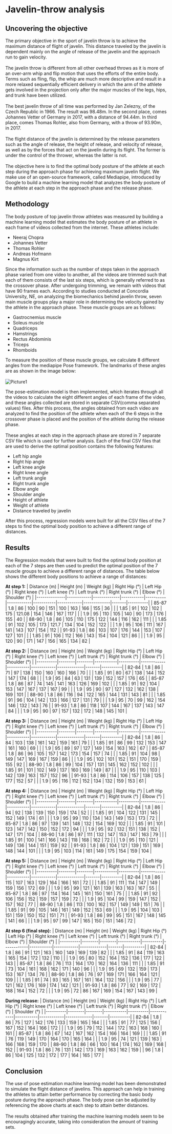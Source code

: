 # Javelin-throw analysis
## Uncovering the objective
The primary objective in the sport of javelin throw is to achieve the maximum distance of flight of javelin. This distance traveled by the javelin is dependent mainly on the angle of release of the javelin and the approach run to gain velocity. </br></br>
The javelin throw is different from all other overhead throws as it is more of an over-arm whip and flip motion that uses the efforts of the entire body. Terms such as fling, flip, the whip are much more descriptive and result in a more relaxed sequentially efficient delivery in which the arm of the athlete gets involved in the projection only after the major muscles of the legs, hips, and trunk have been utilized.</br></br>
The best javelin throw of all time was performed by Jan Zelezny, of the Czech Republic in 1966. The result was 98.48m. In the second place, comes Johannes Vetter of Germany in 2017, with a distance of 94.44m. In third place, comes Thomas Rohler, also from Germany, with a throw of 93.90m, in 2017.</br></br>
The flight distance of the javelin is determined by the release parameters such as the angle of release, the height of release, and velocity of release, as well as by the forces that act on the javelin during its flight. The former is under the control of the thrower, whereas the latter is not.</br></br>
The objective here is to find the optimal body posture of the athlete at each step during the approach phase for achieving maximum javelin flight. We make use of an open-source framework, called Mediapipe, introduced by Google to build a machine learning model that analyzes the body posture of the athlete at each step in the approach phase and the release phase.
## Methodology
The body posture of top javelin throw athletes was measured by building a machine learning model that estimates the body posture of an athlete in each frame of videos collected from the internet. These athletes include:</br>
- Neeraj Chopra</br>
- Johannes Vetter</br>
- Thomas Rohler</br>
- Andreas Hofmann</br>
- Magnus Kirt</br>


Since the information such as the number of steps taken in the approach phase varied from one video to another, all the videos are trimmed such that each of them consists of the last six steps, which is generally referred to as the crossover phase. After undergoing trimming, we remain with videos that have 90 frames each. According to studies conducted at Concordia University, NE, on analyzing the biomechanics behind javelin throw, seven main muscle groups play a major role in determining the velocity gained by the athlete in the approach phase. These muscle groups are as follows:</br>
- Gastrocnemius muscle</br>
- Soleus muscle</br>
- Quadriceps</br>
- Hamstrings</br>
- Rectus Abdominis</br>
- Triceps</br>
- Rhomboids </br>


To measure the position of these muscle groups, we calculate 8 different angles from the mediapipe Pose framework. The landmarks of these angles are as shown in the image below:</br></br>
![Picture1](https://user-images.githubusercontent.com/84195790/168995043-7f9e17ca-6468-4880-85a9-38fd72919457.png)

The pose-estimation model is then implemented, which iterates through all the videos to calculate the eight different angles of each frame of the video, and these angles collected are stored in separate CSV(comma separated values) files. After this process, the angles obtained from each video are analyzed to find the position of the athlete when each of the 6 steps in the crossover phase is placed and the position of the athlete during the release phase. </br></br>
These angles at each step in the approach phase are stored in 7 separate CSV file which is used for further analysis. Each of the final CSV files that are used to derive the optimal position contains the following features: </br>
- Left hip angle
- Right hip angle
- Left knee angle
- Right knee angle
- Left trunk angle
- Right trunk angle
- Elbow angle
- Shoulder angle
- Height of athlete
- Weight of athlete
- Distance traveled by javelin

After this process, regression models were built for all the CSV files of the 7 steps to find the optimal body position to achieve a different range of distances. 
## Results
The Regression models that were built to find the optimal body position at each of the 7 steps are then used to predict the optimal position of the 7 muscle groups to achieve a different range of distances. The table below shows the different body positions to achieve a range of distances:</br>

**At step 1:**
| Distance (m) | Height (m) | Weight (kg) | Right Hip (&deg;) | Left Hip (&deg;) | Right knee (&deg;) | Left knee (&deg;) | Left trunk (&deg;) | Right trunk (&deg;) | Elbow (&deg;) | Shoulder (&deg;) |
|--------------|------------|-------------|-----------|----------|------------|-----------|------------|-------------|-------|----------|
| 85-87        | 1.8        | 86          | 100       | 90       | 151        | 100       | 163        | 166         | 155   | 36       |
|              | 1.85       | 91          | 102       | 102      | 175        | 121.08    | 154        | 146         | 167   | 117      |
|              | 1.9        | 95          | 110       | 105      | 140        | 90        | 173        | 176         | 155   | 40       |
| 88-90        | 1.8        | 86          | 105       | 110      | 175        | 122       | 144        | 116         | 162   | 111      |
|              | 1.85       | 91          | 102       | 105      | 173        | 121.7     | 134        | 104         | 152   | 122      |
|              | 1.9        | 95          | 106       | 111      | 167        | 141       | 143        | 107         | 154   | 112      |
| 91-93        | 1.8        | 86          | 103       | 107      | 176        | 144       | 153        | 107         | 127   | 101      |
|              | 1.85       | 91          | 106       | 112      | 166        | 143       | 154        | 104         | 121   | 86       |
|              | 1.9        | 95          | 120       | 90       | 171        | 147       | 156        | 165         | 134   | 82       |

**At step 2:**
| Distance (m) | Height (m) | Weight (kg) | Right Hip (&deg;) | Left Hip (&deg;) | Right knee (&deg;) | Left knee (&deg;) | Left trunk (&deg;) | Right trunk (&deg;) | Elbow (&deg;) | Shoulder (&deg;) |
|----------|--------|--------|-----------|----------|------------|-----------|------------|-------------|-------|----------|
| 82-84    | 1.8    | 86     | 71        | 97       | 138        | 150       | 160        | 160         | 166   | 70       |
|          | 1.85   | 91     | 80        | 67       | 138        | 144       | 152        | 147         | 174   | 68       |
|          | 1.9    | 95     | 84        | 63       | 131        | 139       | 152        | 157         | 176   | 65       |
| 85-87    | 1.8    | 86     | 87        | 74       | 145        | 141       | 163        | 126         | 169   | 102      |
|          | 1.85   | 91     | 92        | 104      | 153        | 147       | 167        | 137         | 167   | 99       |
|          | 1.9    | 95     | 90        | 97       | 127        | 132       | 162        | 138         | 169   | 101      |
| 88-90    | 1.8    | 86     | 116       | 94       | 122        | 165       | 144        | 131         | 143   | 81       |
|          | 1.85   | 91     | 96        | 104      | 142        | 133       | 166        | 127         | 131   | 79       |
|          | 1.9    | 95     | 70        | 99       | 162        | 154       | 146        | 132         | 143   | 76       |
| 91-93    | 1.8    | 86     | 118       | 107      | 144        | 167       | 137        | 143         | 147   | 84       |
|          | 1.9    | 95     | 90        | 97       | 157        | 132       | 172        | 148         | 145   | 101      |

**At step 3:** 
| Distance (m) | Height (m) | Weight (kg) | Right Hip (&deg;) | Left Hip (&deg;) | Right knee (&deg;) | Left knee (&deg;) | Left trunk (&deg;) | Right trunk (&deg;) | Elbow (&deg;) | Shoulder (&deg;) |
|----------|--------|--------|-----------|----------|------------|-----------|------------|-------------|-------|----------|
| 82-84    | 1.8    | 86     | 84        | 103      | 138        | 161       | 142        | 159         | 161   | 79       |
|          | 1.85   | 91     | 86        | 99       | 132        | 153       | 147        | 161         | 160   | 69       |
|          | 1.9    | 95     | 89        | 97       | 127        | 149       | 154        | 163         | 162   | 67       |
| 85-87    | 1.8    | 86     | 96        | 105      | 157        | 142       | 173        | 154         | 157   | 74       |
|          | 1.85   | 91     | 104       | 98       | 149        | 147       | 169        | 167         | 159   | 86       |
|          | 1.9    | 95     | 102       | 101      | 152        | 151       | 170        | 159         | 155   | 92       |
| 88-90    | 1.8    | 86     | 99        | 104      | 157        | 131       | 145        | 162         | 152   | 102      |
|          | 1.85   | 91     | 101       | 102      | 149        | 137       | 160        | 169         | 149   | 87       |
|          | 1.9    | 95     | 110       | 103      | 142        | 139       | 163        | 157         | 152   | 96       |
| 91-93    | 1.8    | 86     | 114       | 106      | 157        | 138       | 125        | 177         | 152   | 57       |
|          | 1.9    | 95     | 116       | 112      | 152        | 134       | 132        | 159         | 153   | 61       |

**At step 4:**
| Distance (m) | Height (m) | Weight (kg) | Right Hip (&deg;) | Left Hip (&deg;) | Right knee (&deg;) | Left knee (&deg;) | Left trunk (&deg;) | Right trunk (&deg;) | Elbow (&deg;) | Shoulder (&deg;) |
|----------|--------|--------|-----------|----------|------------|-----------|------------|-------------|-------|----------|
| 82-84    | 1.8    | 86     | 94        | 92       | 138        | 139       | 150        | 159         | 174   | 52       |
|          | 1.85   | 91     | 104       | 122      | 131        | 145       | 152        | 149         | 174   | 61       |
|          | 1.9    | 95     | 99        | 110      | 134        | 143       | 149        | 153         | 173   | 72       |
| 85-87    | 1.8    | 86     | 97        | 139      | 141        | 148       | 132        | 154         | 169   | 102      |
|          | 1.85   | 91     | 101       | 123      | 147        | 142       | 150        | 152         | 172   | 94       |
|          | 1.9    | 95     | 92        | 132      | 151        | 138       | 152        | 147         | 171   | 104      |
| 88-90    | 1.8    | 86     | 97        | 111      | 132        | 147       | 153        | 147         | 163   | 79       |
|          | 1.85   | 91     | 100       | 141      | 166        | 143       | 118        | 168         | 162   | 72       |
|          | 1.9    | 95     | 110       | 121      | 149        | 136       | 144        | 151         | 159   | 92       |
| 91-93    | 1.8    | 86     | 104       | 121      | 139        | 151       | 169        | 148         | 144   | 101      |
|          | 1.9    | 95     | 103       | 114      | 161        | 149       | 175        | 154         | 159   | 104      |

**At step 5:**
| Distance (m) | Height (m) | Weight (kg) | Right Hip (&deg;) | Left Hip (&deg;) | Right knee (&deg;) | Left knee (&deg;) | Left trunk (&deg;) | Right trunk (&deg;) | Elbow (&deg;) | Shoulder (&deg;) |
|----------|--------|--------|-----------|----------|------------|-----------|------------|-------------|-------|----------|
| 82-84    | 1.8    | 86     | 115       | 107      | 163        | 129       | 164        | 166         | 161   | 72       |
|          | 1.85   | 91     | 111       | 114      | 147        | 149       | 159        | 156         | 172   | 69       |
|          | 1.9    | 95     | 99        | 121      | 161        | 139       | 163        | 163         | 167   | 55       |
| 85-87    | 1.8    | 86     | 97        | 114      | 164        | 145       | 161        | 150         | 161   | 75       |
|          | 1.85   | 91     | 92        | 106      | 156        | 152       | 159        | 157         | 159   | 72       |
|          | 1.9    | 95     | 104       | 99       | 159        | 147       | 152        | 157         | 162   | 77       |
| 88-90    | 1.8    | 86     | 113       | 100      | 162        | 157       | 149        | 149         | 151   | 76       |
|          | 1.85   | 91     | 99        | 105      | 146        | 161       | 149        | 152         | 153   | 69       |
|          | 1.9    | 95     | 104       | 103      | 151        | 159       | 150        | 152         | 151   | 71       |
| 91-93    | 1.8    | 86     | 99        | 95       | 151        | 167       | 148        | 145         | 141   | 66       |
|          | 1.9    | 95     | 97        | 99       | 147        | 165       | 150        | 151         | 146   | 72       |

**At step 6 (final step):**
| Distance (m) | Height (m) | Weight (kg) | Right Hip (&deg;) | Left Hip (&deg;) | Right knee (&deg;) | Left knee (&deg;) | Left trunk (&deg;) | Right trunk (&deg;) | Elbow (&deg;) | Shoulder (&deg;) |
|----------|--------|--------|-----------|----------|------------|-----------|------------|-------------|-------|----------|
| 82-84    | 1.8    | 86     | 91        | 121      | 163        | 160       | 149        | 169         | 139   | 82       |
|          | 1.85   | 91     | 84        | 119      | 163        | 165       | 154        | 172         | 132   | 110      |
|          | 1.9    | 95     | 80        | 152      | 164        | 152       | 136        | 177         | 122   | 143      |
| 85-87    | 1.8    | 86     | 76        | 113      | 164        | 170       | 162        | 164         | 136   | 111      |
|          | 1.85   | 91     | 73        | 104      | 161        | 168       | 162        | 171         | 140   | 96       |
|          | 1.9    | 95     | 69        | 132      | 159        | 173       | 153        | 167         | 134   | 76       |
| 88-90    | 1.8    | 86     | 76        | 97       | 169        | 171       | 166        | 164         | 121   | 109      |
|          | 1.85   | 91     | 74        | 93       | 165        | 167       | 161        | 164         | 132   | 156      |
|          | 1.9    | 95     | 77        | 121      | 162        | 176       | 169        | 174         | 142   | 121      |
| 91-93    | 1.8    | 86     | 77        | 92       | 169        | 172       | 168        | 164         | 152   | 72       |
|          | 1.9    | 95     | 72        | 86       | 167        | 169       | 154        | 167         | 143   | 99       |

**During release:**
| Distance (m) | Height (m) | Weight (kg) | Right Hip (&deg;) | Left Hip (&deg;) | Right knee (&deg;) | Left knee (&deg;) | Left trunk (&deg;) | Right trunk (&deg;) | Elbow (&deg;) | Shoulder (&deg;) |
|----------|--------|--------|-----------|----------|------------|-----------|------------|-------------|-------|----------|
| 82-84    | 1.8    | 86     | 75        | 127      | 142        | 176       | 133        | 159         | 165   | 164      |
|          | 1.85   | 91     | 77        | 125      | 156        | 167       | 152        | 164         | 166   | 172      |
|          | 1.9    | 95     | 79        | 112      | 144        | 172       | 163        | 168         | 160   | 161      |
| 85-87    | 1.8    | 86     | 67        | 142      | 167        | 162       | 154        | 166         | 164   | 169      |
|          | 1.85   | 91     | 76        | 119      | 149        | 170       | 164        | 170         | 165   | 164      |
|          | 1.9    | 95     | 74        | 121      | 139        | 163       | 166        | 168         | 159   | 170      |
| 88-90    | 1.8    | 86     | 66        | 100      | 164        | 174       | 162        | 169         | 168   | 152      |
| 91-93    | 1.8    | 86     | 76        | 131      | 142        | 173       | 169        | 163         | 162   | 159      |
| 96       | 1.8    | 86     | 104       | 125      | 132        | 172       | 177        | 164         | 165   | 177      |

## Conclusion
The use of pose estimation machine learning model has been demonstrated to simulate the flight distance of javelins. This approach can help in training the athletes to attain better performance by correcting the basic body posture during the approach phase. The body pose can be adjusted by referencing the above charts at each step to attain better distances. </br></br>
The results obtained after training the machine learning models seem to be encouragingly accurate, taking into consideration the amount of training sets.
